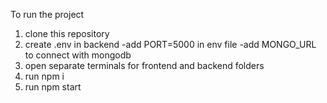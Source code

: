 To run the project 
1. clone this repository
2. create .env in backend
  -add PORT=5000 in env file
  -add MONGO_URL to connect with mongodb
3. open separate terminals for frontend and backend folders
4. run npm i
5. run npm start
